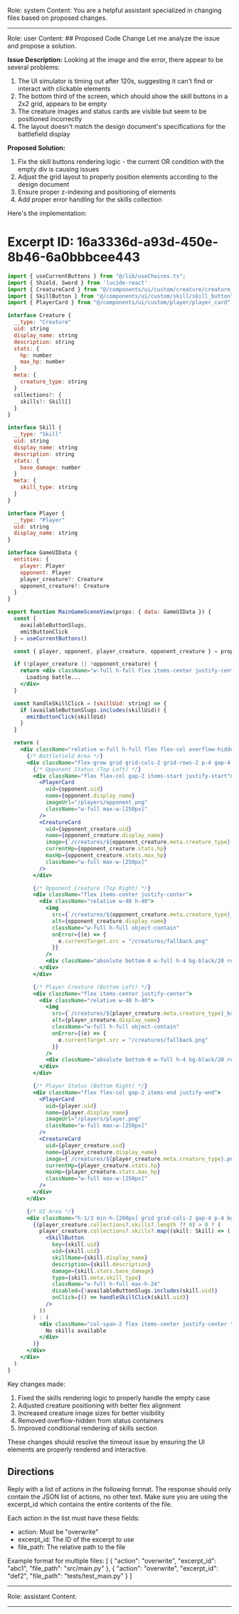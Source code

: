Role: system
Content: You are a helpful assistant specialized in changing files based on proposed changes.
__________________
Role: user
Content: ## Proposed Code Change
Let me analyze the issue and propose a solution.

**Issue Description:**
Looking at the image and the error, there appear to be several problems:
1. The UI simulator is timing out after 120s, suggesting it can't find or interact with clickable elements
2. The bottom third of the screen, which should show the skill buttons in a 2x2 grid, appears to be empty
3. The creature images and status cards are visible but seem to be positioned incorrectly
4. The layout doesn't match the design document's specifications for the battlefield display

**Proposed Solution:**
1. Fix the skill buttons rendering logic - the current OR condition with the empty div is causing issues
2. Adjust the grid layout to properly position elements according to the design document
3. Ensure proper z-indexing and positioning of elements
4. Add proper error handling for the skills collection

Here's the implementation:

# Excerpt ID: 16a3336d-a93d-450e-8b46-6a0bbbcee443
```jsx main_game/templates/MainGameScene.tsx
import { useCurrentButtons } from "@/lib/useChoices.ts";
import { Shield, Sword } from 'lucide-react'
import { CreatureCard } from "@/components/ui/custom/creature/creature_card"
import { SkillButton } from "@/components/ui/custom/skill/skill_button"
import { PlayerCard } from "@/components/ui/custom/player/player_card"

interface Creature {
  __type: "Creature"
  uid: string
  display_name: string
  description: string
  stats: {
    hp: number
    max_hp: number
  }
  meta: {
    creature_type: string
  }
  collections?: {
    skills?: Skill[]
  }
}

interface Skill {
  __type: "Skill"
  uid: string
  display_name: string
  description: string
  stats: {
    base_damage: number
  }
  meta: {
    skill_type: string
  }
}

interface Player {
  __type: "Player"
  uid: string
  display_name: string
}

interface GameUIData {
  entities: {
    player: Player
    opponent: Player
    player_creature?: Creature
    opponent_creature?: Creature
  }
}

export function MainGameSceneView(props: { data: GameUIData }) {
  const {
    availableButtonSlugs,
    emitButtonClick
  } = useCurrentButtons()

  const { player, opponent, player_creature, opponent_creature } = props.data.entities

  if (!player_creature || !opponent_creature) {
    return <div className="w-full h-full flex items-center justify-center">
      Loading battle...
    </div>
  }

  const handleSkillClick = (skillUid: string) => {
    if (availableButtonSlugs.includes(skillUid)) {
      emitButtonClick(skillUid)
    }
  }

  return (
    <div className="relative w-full h-full flex flex-col overflow-hidden">
      {/* Battlefield Area */}
      <div className="flex-grow grid grid-cols-2 grid-rows-2 p-4 gap-4 bg-gradient-to-b from-sky-900/20 to-sky-800/20">
        {/* Opponent Status (Top Left) */}
        <div className="flex flex-col gap-2 items-start justify-start">
          <PlayerCard
            uid={opponent.uid}
            name={opponent.display_name}
            imageUrl="/players/opponent.png"
            className="w-full max-w-[250px]"
          />
          <CreatureCard
            uid={opponent_creature.uid}
            name={opponent_creature.display_name}
            image={`/creatures/${opponent_creature.meta.creature_type}.png`}
            currentHp={opponent_creature.stats.hp}
            maxHp={opponent_creature.stats.max_hp}
            className="w-full max-w-[250px]"
          />
        </div>

        {/* Opponent Creature (Top Right) */}
        <div className="flex items-center justify-center">
          <div className="relative w-40 h-40">
            <img 
              src={`/creatures/${opponent_creature.meta.creature_type}_front.png`}
              alt={opponent_creature.display_name}
              className="w-full h-full object-contain"
              onError={(e) => {
                e.currentTarget.src = "/creatures/fallback.png"
              }}
            />
            <div className="absolute bottom-0 w-full h-4 bg-black/20 rounded-full blur-sm transform translate-y-2" />
          </div>
        </div>

        {/* Player Creature (Bottom Left) */}
        <div className="flex items-center justify-center">
          <div className="relative w-40 h-40">
            <img 
              src={`/creatures/${player_creature.meta.creature_type}_back.png`}
              alt={player_creature.display_name}
              className="w-full h-full object-contain"
              onError={(e) => {
                e.currentTarget.src = "/creatures/fallback.png"
              }}
            />
            <div className="absolute bottom-0 w-full h-4 bg-black/20 rounded-full blur-sm transform translate-y-2" />
          </div>
        </div>

        {/* Player Status (Bottom Right) */}
        <div className="flex flex-col gap-2 items-end justify-end">
          <PlayerCard
            uid={player.uid}
            name={player.display_name}
            imageUrl="/players/player.png"
            className="w-full max-w-[250px]"
          />
          <CreatureCard
            uid={player_creature.uid}
            name={player_creature.display_name}
            image={`/creatures/${player_creature.meta.creature_type}.png`}
            currentHp={player_creature.stats.hp}
            maxHp={player_creature.stats.max_hp}
            className="w-full max-w-[250px]"
          />
        </div>
      </div>

      {/* UI Area */}
      <div className="h-1/3 min-h-[200px] grid grid-cols-2 gap-4 p-4 bg-gray-900/20">
        {(player_creature.collections?.skills?.length ?? 0) > 0 ? (
          player_creature.collections?.skills?.map((skill: Skill) => (
            <SkillButton
              key={skill.uid}
              uid={skill.uid}
              skillName={skill.display_name}
              description={skill.description}
              damage={skill.stats.base_damage}
              type={skill.meta.skill_type}
              className="w-full h-full max-h-24"
              disabled={!availableButtonSlugs.includes(skill.uid)}
              onClick={() => handleSkillClick(skill.uid)}
            />
          ))
        ) : (
          <div className="col-span-2 flex items-center justify-center text-gray-400">
            No skills available
          </div>
        )}
      </div>
    </div>
  )
}
```

Key changes made:
1. Fixed the skills rendering logic to properly handle the empty case
2. Adjusted creature positioning with better flex alignment
3. Increased creature image sizes for better visibility
4. Removed overflow-hidden from status containers
5. Improved conditional rendering of skills section

These changes should resolve the timeout issue by ensuring the UI elements are properly rendered and interactive.

## Directions
Reply with a list of actions in the following format. The response should only contain the JSON list of actions, no other text.
Make sure you are using the excerpt_id which contains the entire contents of the file.

Each action in the list must have these fields:
- action: Must be "overwrite"
- excerpt_id: The ID of the excerpt to use
- file_path: The relative path to the file

Example format for multiple files:
[
    {
        "action": "overwrite",
        "excerpt_id": "abc1",
        "file_path": "src/main.py"
    },
    {
        "action": "overwrite",
        "excerpt_id": "def2",
        "file_path": "tests/test_main.py"
    }
]
__________________
Role: assistant
Content: 
__________________
